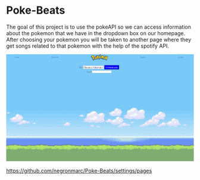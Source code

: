 # Poke-Beats

The goal of this project is to use the pokeAPI so we can access information about the pokemon that we have in the dropdown box on our homepage. After choosing your pokemon you will be taken to another page where they get songs related to that pokemon with the help of the spotify API. 

![alt text](https://github.com/negronmarc/Poke-Beats/blob/main/assets/images/Preview.PNG?raw=true)

https://github.com/negronmarc/Poke-Beats/settings/pages